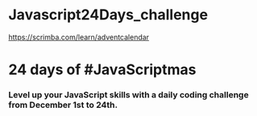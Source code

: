 # Javascript24Days_challenge

https://scrimba.com/learn/adventcalendar

# 24 days of #JavaScriptmas
### Level up your JavaScript skills with a daily coding challenge from December 1st to 24th.

